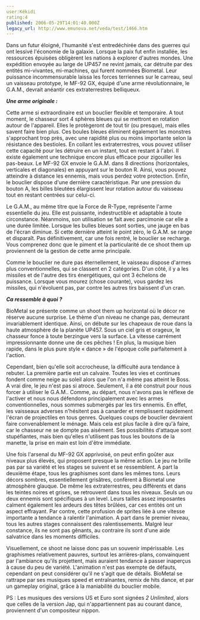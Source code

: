 ```yaml
---
user:Kékidi
rating:4
published: 2006-05-29T14:01:40.000Z
legacy_url: http://www.emunova.net/veda/test/1466.htm
---
```

Dans un futur éloigné, l'humanité s'est entredéchirée dans des guerres qui ont lessivé l'économie de la galaxie. Lorsque la paix fut enfin installée, les ressources épuisées obligèrent les nations à explorer d'autres mondes. Une expédition envoyée au large de UP457 ne revint jamais, car détruite par des entités mi-vivantes, mi-machines, qui furent nommées Biometal. Leur puissance incommensurable laissa les forces terriennes sur le carreau, seul un vaisseau prototype, le MF-92 GX, équipé d'une arme révolutionnaire, le G.A.M., devrait anéantir ces extraterrestres belliqueux.  

  

_**Une arme originale :**_  

  

Cette arme si extraordinaire est un bouclier flexible et temporaire. A tout moment, le chasseur sort 4 sphères bleues qui se mettront en rotation autour de l'appareil. Elles le protègeront de tout tir (ou presque), mais elles savent faire bien plus. Ces boules bleues éliminent également les monstres s'approchant trop près, avec une rapidité plus ou moins importante selon la résistance des bestioles. En collant les extraterrestres, vous pouvez utiliser cette capacité pour les détruire en un instant, tout en restant à l'abri. Il existe également une technique encore plus efficace pour zigouiller les pas-beaux. Le MF-92 GX envoie le G.A.M. dans 8 directions (horizontales, verticales et diagonales) en appuyant sur le bouton R. Ainsi, vous pouvez atteindre à distance les ennemis, mais vous perdez votre protection. Enfin, le bouclier dispose d'une dernière caractéristique. Par une pression du bouton A, les billes bleutées élargissent leur rotation autour du vaisseau tout en restant centrées sur celui-ci.  

  

Le G.A.M., au même titre que la Force de R-Type, représente l'arme essentielle du jeu. Elle est puissante, indestructible et adaptable à toute circonstance. Néanmoins, son utilisation se fait avec parcimonie car elle a une durée limitée. Lorsque les bulles bleues sont sorties, une jauge en bas de l'écran diminue. Si cette dernière atteint le point zéro, le G.A.M. se range et disparaît. Pas définitivement, car une fois rentré, le bouclier se recharge. Vous comprenez donc que le piment et la particularité de ce shoot them up proviennent de la gestion de cette arme principale.  

  

Comme le bouclier ne dure pas éternellement, le vaisseau dispose d'armes plus conventionnelles, qui se classent en 2 catégories. D'un côté, il y a les missiles et de l'autre des tirs énergétiques, qui ont 3 échelons de puissance. Lorsque vous mourez (chose courante), vous gardez les missiles, qui n'évoluent pas, par contre les autres tirs baissent d'un cran.  

  

_**Ca ressemble à quoi ?**_  

  

BioMetal se présente comme un shoot them up horizontal où le décor ne réserve aucune surprise. Le thème d'un niveau ne change pas, demeurant invariablement identique. Ainsi, on débute sur les chapeaux de roue dans la haute atmosphère de la planète UP457\. Sous un ciel gris et orageux, le chasseur fonce à toute berzingue vers la surface. La vitesse carrément impressionnante donne une de ces pêches ! En plus, la musique bien rapide, dans le plus pure style « dance » de l'époque colle parfaitement à l'action.  

  

Cependant, bien qu'elle soit accrocheuse, la difficulté aura tendance à rebuter. La première partie est un calvaire. Toutes les vies et continues fondent comme neige au soleil alors que l'on n'a même pas atteint le Boss. A vrai dire, le jeu n'est pas si atroce. Seulement, il a été construit pour nous forcer à utiliser le G.A.M.. Comme, au départ, nous n'avons pas le réflexe de l'activer et nous nous défendons principalement avec les armes conventionnelles, nous sommes submergés par les tirs ennemis. En effet, les vaisseaux adverses n'hésitent pas à canarder et remplissent rapidement l'écran de projectiles en tous genres. Quelques coups de bouclier devraient faire convenablement le ménage. Mais cela est plus facile à dire qu'à faire, car le chasseur ne se dompte pas aisément. Ses possibilités d'attaque sont stupéfiantes, mais bien qu'elles n'utilisent pas tous les boutons de la manette, la prise en main est loin d'être immédiate.  

  

Une fois l'arsenal du MF-92 GX apprivoisé, on peut enfin goûter aux niveaux plus élevés, qui proposent presque la même action. Le jeu ne brille pas par sa variété et les stages se suivent et se ressemblent. A part la deuxième étape, tous les graphismes sont dans les mêmes tons. Leurs décors sombres, essentiellement grisâtres, confèrent à Biometal une atmosphère glauque. De même les extraterrestres, peu différents et dans les teintes noires et grises, se retrouvent dans tous les niveaux. Seuls un ou deux ennemis sont spécifiques à un level. Leurs tailles assez imposantes calment également les ardeurs des têtes brûlées, car ces entités ont un aspect effrayant. Par contre, cette profusion de sprites liée à une vitesse importante a tendance à ralentir l'animation. A part dans le premier niveau, tous les autres stages connaissent des ralentissements. Malgré leur constance, ils ne sont pas gênants, au contraire ils sont d'une aide salvatrice dans les moments difficiles.   

  

Visuellement, ce shoot ne laisse donc pas un souvenir impérissable. Les graphismes relativement pauvres, surtout les arrières-plans, convainquent par l'ambiance qu'ils projettent, mais auraient tendance à passer inaperçus à cause du peu de variété. L'animation n'est pas exempte de défauts, cependant on peut considérer qu'il ne s'agit que de détails. BioMetal se rattrape par ses musiques speed et entraînantes, remix de hits dance, et par un gameplay original, grâce à la maniabilité du bouclier mobile.  

  

PS : Les musiques des versions US et Euro sont signées _2 Unlimited_, alors que celles de la version Jap, qui n'appartiennent pas au courant dance, proviennent d'un compositeur nippon.